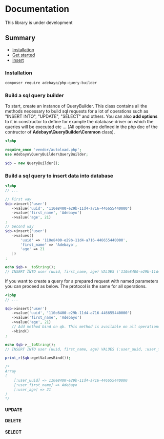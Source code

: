 # Documentation

This library is under development

## Summary
+ [Installation](#install)
+ [Get started](#get-started)
+ [Insert](#insert-into)

<a name="install"></a>
### Installation

```bash
composer require adebayo/php-query-builder
```

<a name="get-started"></a>
### Build a sql query builder

To start, create an instance of QueryBuilder. This class contains all the methods necessary to 
build sql requests for a lot of operations such as "INSERT INTO", "UPDATE", "SELECT" and others. 
You can also **add options** to it in constructor to define for example the database driver on which the 
queries will be executed etc ... 
(All options are defined in the php doc of the contructor of **Adebayo\QueryBuilder\Common** class).

```php
<?php

require_once 'vendor/autoload.php';
use Adebayo\QueryBuilder\QueryBuilder;

$qb = new QueryBuilder();

```

<a name="insert-into"></a>
### Build a sql query to insert data into database


```php
<?php
// ...

// First way
$qb->insert('user')
   ->value('uuid', '110e8400-e29b-11d4-a716-446655440000')
   ->value('first_name', 'Adebayo')
   ->value('age', 21)
;
// Second way
$qb->insert('user')
   ->values([
       'uuid' => '110e8400-e29b-11d4-a716-446655440000',
       'first_name' => 'Adebayo',
       'age' => 21
   ])
;

echo $qb->__toString();
// INSERT INTO user (uuid, first_name, age) VALUES ('110e8400-e29b-11d4-a716-446655440000', 'Adebayo', '21')

```

<a name="prepare-query"></a>
If you want to create a query for a prepared request with named parameters you can proceed as below. 
The protocol is the same for all operations.

```php
<?php
// ...

$qb->insert('user')
   ->value('uuid', '110e8400-e29b-11d4-a716-446655440000')
   ->value('first_name', 'Adebayo')
   ->value('age', 21)
   // Add method bind on qb. This method is available on all operations (delete, select ...)
   ->bind()
;

echo $qb->__toString();
// INSERT INTO user (uuid, first_name, age) VALUES (:user_uuid, :user_first_name, :user_age)

print_r($qb->getValuesBind());

/*
Array
(
    [:user_uuid] => 110e8400-e29b-11d4-a716-446655440000
    [:user_first_name] => Adebayo
    [:user_age] => 21
)
*/

```


#### UPDATE

#### DELETE

#### SELECT


